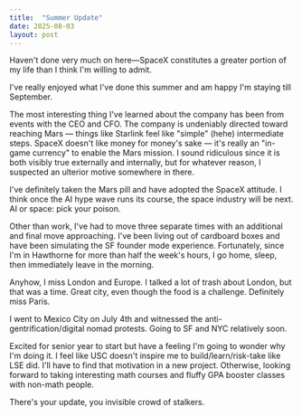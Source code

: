 ```yaml
---
title:  "Summer Update"
date: 2025-08-03
layout: post
---
```


Haven't done very much on here—SpaceX constitutes a greater portion of my life than I think I'm willing to admit.

I've really enjoyed what I've done this summer and am happy I'm staying till September.

The most interesting thing I've learned about the company has been from events with the CEO and CFO. The company is undeniably directed toward reaching Mars — things like Starlink feel like "simple" (hehe) intermediate steps. SpaceX doesn't like money for money's sake — it's really an "in-game currency" to enable the Mars mission. I sound ridiculous since it is both visibly true externally and internally, but for whatever reason, I suspected an ulterior motive somewhere in there.

I've definitely taken the Mars pill and have adopted the SpaceX attitude. I think once the AI hype wave runs its course, the space industry will be next. AI or space: pick your poison.

Other than work, I've had to move three separate times with an additional and final move approaching. I've been living out of cardboard boxes and have been simulating the SF founder mode experience. Fortunately, since I'm in Hawthorne for more than half the week's hours, I go home, sleep, then immediately leave in the morning.

Anyhow, I miss London and Europe. I talked a lot of trash about London, but that was a time. Great city, even though the food is a challenge. Definitely miss Paris.

I went to Mexico City on July 4th and witnessed the anti-gentrification/digital nomad protests. Going to SF and NYC relatively soon.

Excited for senior year to start but have a feeling I'm going to wonder why I'm doing it. I feel like USC doesn't inspire me to build/learn/risk-take like LSE did. I'll have to find that motivation in a new project. Otherwise, looking forward to taking interesting math courses and fluffy GPA booster classes with non-math people.

There's your update, you invisible crowd of stalkers.
